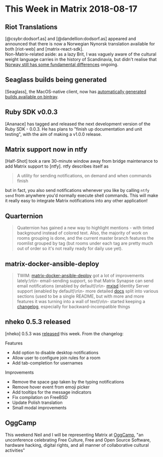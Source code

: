 # This Week in Matrix 2018-08-17

## Riot Translations

[@csybr:dodsorf.as] and [@dandellion:dodsorf.as] appeared and announced that there is now a Norwegian Nynorsk translation available for both [riot-web] and [matrix-react-sdk].  
Non-Matrix-related aside: as a lazy Brit, I was vaguely aware of the cultural weight language carries in the history of Scandinavia, but didn't realise that [Norway still has some fundamental differences](https://en.wikipedia.org/wiki/Norwegian_language#Bokm%C3%A5l_and_Nynorsk) ongoing.

## Seaglass builds being generated

[Seaglass], the MacOS-native client, now has [automatically generated builds available on bintray](https://bintray.com/neilalexander/Seaglass/Seaglass#files).

## Ruby SDK v0.0.3

[Ananace] has tagged and released the next development version of the Ruby SDK - 0.0.3. He has plans to "finish up documentation and unit testing", with the aim of making a v1.0.0 release.

## Matrix support now in ntfy

[Half-Shot] took a rare 30-minute window away from bridge maintenance to add Matrix support to [ntfy]. ntfy describes itself as

> A utility for sending notifications, on demand and when commands finish

but in fact, you also send notifications whenever you like by calling `ntfy send` from anywhere you'd normally execute shell commands. This will make it really easy to integrate Matrix notifications into any other application!

## Quarternion

> Quaternion has gained a new way to highlight mentions - with tinted background instead of colored text. Also, the majority of work on rooms grouping is done, and the current master branch features the roomlist grouped by tag (but rooms under each tag are pretty much out of order so it's not really ready for daily use yet).

## matrix-docker-ansible-deploy

> TWIM: [matrix-docker-ansible-deploy](https://github.com/spantaleev/matrix-docker-ansible-deploy) got a lot of improvements lately:\n\n- email-sending support, so that Matrix Synapse can send email notifications (enabled by default)\n\n- [mxisd](https://github.com/kamax-io/mxisd) Identity Server support (enabled by default)\n\n- more detailed [docs](https://github.com/spantaleev/matrix-docker-ansible-deploy/blob/master/docs/README.md) split into various sections (used to be a single README, but with more and more features it was turning into a wall of text)\n\n- started keeping a [changelog](https://github.com/spantaleev/matrix-docker-ansible-deploy/blob/master/CHANGELOG.md), especially for backward-incompatible things

## nheko 0.5.3 released

[nheko] 0.5.3 was [released](https://github.com/mujx/nheko/releases/tag/v0.5.3) this week. From the changelog:

Features

* Add option to disable desktop notifications
* Allow user to configure join rules for a room
* Add tab-completion for usernames

Improvements

* Remove the space gap taken by the typing notifications
* Remove hover event from emoji picker
* Add tooltips for the message indicators
* Fix compilation on FreeBSD
* Update Polish translation
* Small modal improvements

## OggCamp

This weekend Neil and I will be representing Matrix at [OggCamp](https://oggcamp.github.io/), "an unconference celebrating Free Culture, Free and Open Source Software, hardware hacking, digital rights, and all manner of collaborative cultural activities"